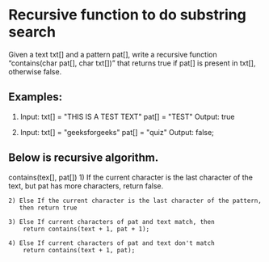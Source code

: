 # Recursive function to do substring search

Given a text txt[] and a pattern pat[], write a recursive function “contains(char pat[], char txt[])” that returns true if pat[] is present in txt[], otherwise false.

## Examples:

1) Input:   txt[] =  "THIS IS A TEST TEXT"
            pat[] = "TEST"
  Output:  true


2) Input:  txt[] =  "geeksforgeeks"
           pat[] = "quiz"
  Output:  false;

## Below is recursive algorithm.

contains(tex[], pat[])
    1) If the current character is the last character of the text, but pat
       has more characters, return false.

    2) Else If the current character is the last character of the pattern,
       then return true

    3) Else If current characters of pat and text match, then
        return contains(text + 1, pat + 1);

    4) Else If current characters of pat and text don't match
        return contains(text + 1, pat);
